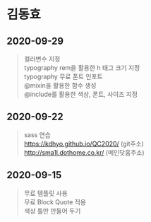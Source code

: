 # 김동효

## 2020-09-29

> 컬러변수 지정  
> typography rem을 활용한 h 태그 크기 지정  
> typography 무료 폰트 인포트  
> @mixin을 활용한 함수 생성  
> @include를 활용한 색상, 폰트, 사이즈 지정

## 2020-09-22

> sass 연습  
> https://kdhyo.github.io/QC2020/ (git주소)  
> http://sma1l.dothome.co.kr/ (메인닷홈주소)

## 2020-09-15

> 무료 템플릿 사용 </br>
> 무료 Block Quote 적용 </br>
> 색상 틀만 만들어 두기 </br>
